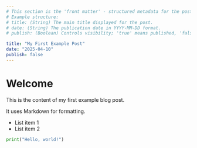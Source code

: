```yaml
---
# This section is the 'front matter' - structured metadata for the post.
# Example structure:
# title: (String) The main title displayed for the post.
# date: (String) The publication date in YYYY-MM-DD format.
# publish: (Boolean) Controls visibility; 'true' means published, 'false' means draft.

title: "My First Example Post"
date: "2025-04-10"
publish: false 
---
```


# Welcome

This is the content of my first example blog post.

It uses Markdown for formatting.

- List item 1
- List item 2

```python
print("Hello, world!")
```
